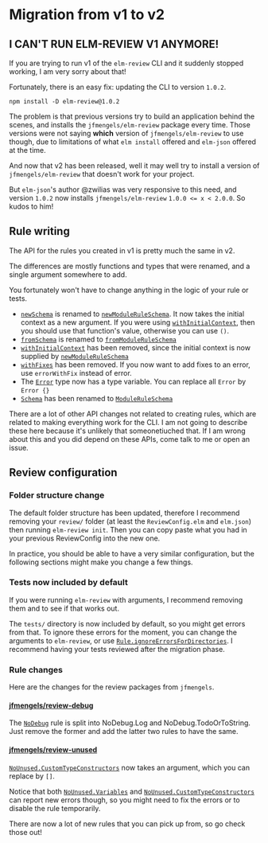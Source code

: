 # Migration from v1 to v2

## I CAN'T RUN ELM-REVIEW V1 ANYMORE!

If you are trying to run v1 of the `elm-review` CLI and it suddenly stopped working, I am very sorry about that!

Fortunately, there is an easy fix: updating the CLI to version `1.0.2`.

```
npm install -D elm-review@1.0.2
```

The problem is that previous versions try to build an application behind the scenes, and installs the `jfmengels/elm-review` package every time.
Those versions were not saying **which** version of `jfmengels/elm-review` to use though, due to limitations of what `elm install` offered and `elm-json` offered at the time.

And now that v2 has been released, well it may well try to install a version of `jfmengels/elm-review` that doesn't work for your project.

But `elm-json`'s author @zwilias was very responsive to this need, and version `1.0.2` now installs `jfmengels/elm-review` `1.0.0 <= x < 2.0.0`. So kudos to him!

## Rule writing


The API for the rules you created in v1 is pretty much the same in v2.

The differences are mostly functions and types that were renamed, and a single argument somewhere to add.

You fortunately won't have to change anything in the logic of your rule or tests.

- [`newSchema`] is renamed to [`newModuleRuleSchema`]. It now takes the initial context as a new argument. If you were using [`withInitialContext`], then you should use that function's value, otherwise you can use `()`.
- [`fromSchema`] is renamed to [`fromModuleRuleSchema`]
- [`withInitialContext`] has been removed, since the initial context is now supplied by [`newModuleRuleSchema`]
- [`withFixes`] has been removed. If you now want to add fixes to an error, use `errorWithFix` instead of error.
- The [`Error`] type now has a type variable. You can replace all `Error` by `Error {}`
- [`Schema`] has been renamed to [`ModuleRuleSchema`]

There are a lot of other API changes not related to creating rules, which are related to making everything work for the CLI. I am not going to describe these here because it's unlikely that someonetiuched that. If I am wrong about this and you did depend on these APIs, come talk to me or open an issue.

## Review configuration

### Folder structure change

The default folder structure has been updated, therefore I recommend removing your `review/` folder (at least the `ReviewConfig.elm` and `elm.json`) then running `elm-review init`. Then you can copy paste what you had in your previous ReviewConfig into the new one.

In practice, you should be able to have a very similar configuration, but the following sections might make you change a few things.

### Tests now included by default

If you were running `elm-review` with arguments, I recommend removing them and to see if that works out.

The `tests/` directory is now included by default, so you might get errors from that. To ignore these errors for the moment, you can change the arguments to `elm-review`, or use [`Rule.ignoreErrorsForDirectories`]. I recommend having your tests reviewed after the migration phase.

### Rule changes

Here are the changes for the review packages from `jfmengels`.

#### [jfmengels/review-debug]

The [`NoDebug`] rule is split into NoDebug.Log and NoDebug.TodoOrToString. Just remove the former and add the latter two rules to have the same.

#### [jfmengels/review-unused]

[`NoUnused.CustomTypeConstructors`] now takes an argument, which you can replace by `[]`.

Notice that both [`NoUnused.Variables`] and [`NoUnused.CustomTypeConstructors`] can report new errors though, so you might need to fix the errors or to disable the rule temporarily.

There are now a lot of new rules that you can pick up from, so go check those out!

[`Schema`]: https://package.elm-lang.org/packages/jfmengels/elm-review/1.0.0/Review-Rule#Schema
[`newSchema`]: https://package.elm-lang.org/packages/jfmengels/elm-review/1.0.0/Review-Rule#newSchema
[`fromSchema`]: https://package.elm-lang.org/packages/jfmengels/elm-review/1.0.0/Review-Rule#fromSchema
[`withInitialContext`]: https://package.elm-lang.org/packages/jfmengels/elm-review/1.0.0/Review-Rule#withInitialContext
[`withFixes`]: https://package.elm-lang.org/packages/jfmengels/elm-review/1.0.0/Review-Rule#withFixes

[`ModuleRuleSchema`]: https://package.elm-lang.org/packages/jfmengels/elm-review/2.0.0/Review-Rule#ModuleRuleSchema
[`newModuleRuleSchema`]: https://package.elm-lang.org/packages/jfmengels/elm-review/2.0.0/Review-Rule#newModuleRuleSchema
[`fromModuleRuleSchema`]: https://package.elm-lang.org/packages/jfmengels/elm-review/2.0.0/Review-Rule#fromModuleRuleSchema
[`Error`]: https://package.elm-lang.org/packages/jfmengels/elm-review/2.0.0/Review-Rule#Error
[`error`]: https://package.elm-lang.org/packages/jfmengels/elm-review/2.0.0/Review-Rule#error
[`errorWithFix`]: https://package.elm-lang.org/packages/jfmengels/elm-review/2.0.0/Review-Rule#errorWithFix
[`Rule.ignoreErrorsForDirectories`]: https://package.elm-lang.org/packages/jfmengels/elm-review/2.0.0/Review-Rule#ignoreErrorsForDirectories


[jfmengels/review-debug]: https://package.elm-lang.org/packages/jfmengels/review-debug/2.0.0/
[`NoDebug`]: https://package.elm-lang.org/packages/jfmengels/review-debug/1.0.0/NoDebug

[jfmengels/review-unused]: https://package.elm-lang.org/packages/jfmengels/review-unused/2.0.0/
[`NoUnused.Variables`]: https://package.elm-lang.org/packages/jfmengels/review-unused/2.0.0/NoUnused-Variables
[`NoUnused.CustomTypeConstructors`]: https://package.elm-lang.org/packages/jfmengels/review-unused/2.0.0/NoUnused-CustomTypeConstructors
